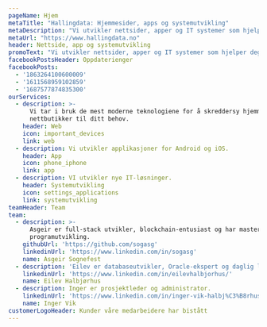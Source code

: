 ```yaml
---
pageName: Hjem
metaTitle: "Hallingdata: Hjemmesider, apps og systemutvikling"
metaDescription: "Vi utvikler nettsider, apper og IT systemer som hjelper deg å få flere kunder og gjøre hverdagen din enklere."
metaUrl: "https://www.hallingdata.no"
header: Nettside, app og systemutvikling
promoText: "Vi utvikler nettsider, apper og IT systemer som hjelper deg å få flere kunder og gjør hverdagen din enklere"
facebookPostsHeader: Oppdaterienger
facebookPosts:
  - '1863264100600009'
  - '1611568959102859'
  - '1687577874835300'
ourServices:
  - description: >-
      Vi tar i bruk de mest moderne teknologiene for å skreddersy hjemmesider/nettsider og
      nettbutikker til ditt behov.
    header: Web
    icon: important_devices
    link: web
  - description: Vi utvikler applikasjoner for Android og iOS.
    header: App
    icon: phone_iphone
    link: app
  - description: VI utvikler nye IT-løsninger.
    header: Systemutvikling
    icon: settings_applications
    link: systemutvikling
teamHeader: Team
team:
  - description: >-
      Asgeir er full-stack utvikler, blockchain-entusiast og har mastergrad i
      programutvikling.
    githubUrl: 'https://github.com/sogasg'
    linkedinUrl: 'https://www.linkedin.com/in/sogasg'
    name: Asgeir Sognefest
  - description: 'Eilev er databaseutvikler, Oracle-ekspert og daglig leder.'
    linkedinUrl: 'https://www.linkedin.com/in/eilevhalbjorhus/'
    name: Eilev Halbjørhus
  - description: Inger er prosjektleder og administrator.
    linkedinUrl: 'https://www.linkedin.com/in/inger-vik-halbj%C3%B8rhus-99713939/?ppe=1'
    name: Inger Vik
customerLogoHeader: Kunder våre medarbeidere har bistått
---
```


